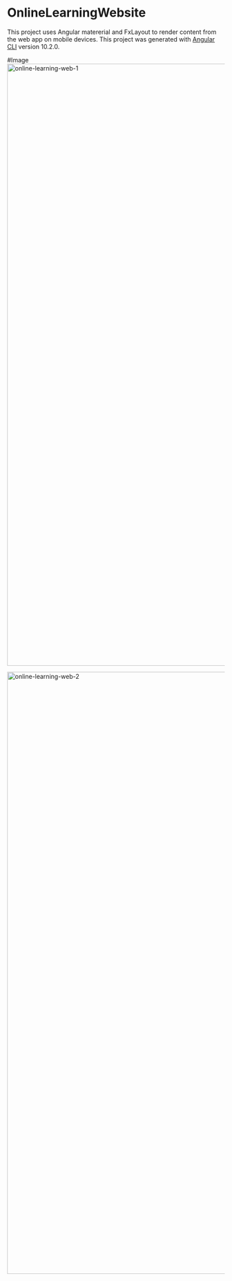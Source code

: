 # OnlineLearningWebsite
This project uses Angular matererial and FxLayout to render content from the web app on mobile devices.
This project was generated with [Angular CLI](https://github.com/angular/angular-cli) version 10.2.0.

#Image 
<img width="1392" alt="online-learning-web-1" src="https://user-images.githubusercontent.com/43390744/99134198-51320000-25e2-11eb-8b5f-3c4ea07c7de4.png">

<img width="1392" alt="online-learning-web-2" src="https://user-images.githubusercontent.com/43390744/99134204-58f1a480-25e2-11eb-9bab-94a0a4ac9c75.png">
